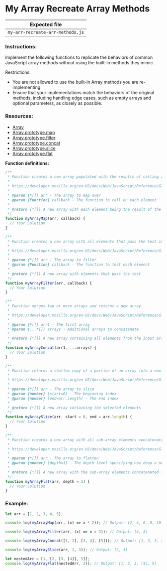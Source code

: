 # My Array Recreate Array Methods

| Expected file                    |
| -------------------------------- |
| `my-arr-recreate-arr-methods.js` |

### Instructions:

Implement the following functions to replicate the behaviors of common JavaScript array methods without using the built-in methods they mimic.

Restrictions:

- You are not allowed to use the built-in Array methods you are re-implementing.
- Ensure that your implementations match the behaviors of the original methods, including handling edge cases, such as empty arrays and optional parameters, as closely as possible.

### Resources:

- [Array](https://javascript.info/array)
- [Array.prototype.map](https://developer.mozilla.org/en-US/docs/Web/JavaScript/Reference/Global_Objects/Array/map)
- [Array.prototype.filter](https://developer.mozilla.org/en-US/docs/Web/JavaScript/Reference/Global_Objects/Array/filter)
- [Array.prototype.concat](https://developer.mozilla.org/en-US/docs/Web/JavaScript/Reference/Global_Objects/Array/concat)
- [Array.prototype.slice](https://developer.mozilla.org/en-US/docs/Web/JavaScript/Reference/Global_Objects/Array/slice)
- [Array.prototype.flat](https://developer.mozilla.org/en-US/docs/Web/JavaScript/Reference/Global_Objects/Array/flat)

**Function definitions:**

```js
/**
 * Function creates a new array populated with the results of calling a provided function on every element in the calling array.
 *
 * https://developer.mozilla.org/en-US/docs/Web/JavaScript/Reference/Global_Objects/Array/map
 *
 * @param {*[]} arr - The array to map over
 * @param {Function} callback - The function to call on each element
 *
 * @return {*[]} A new array with each element being the result of the callback function
 */
function myArrayMap(arr, callback) {
  // Your Solution
}

/**
 * Function creates a new array with all elements that pass the test implemented by the provided function.
 *
 * https://developer.mozilla.org/en-US/docs/Web/JavaScript/Reference/Global_Objects/Array/filter
 *
 * @param {*[]} arr - The array to filter
 * @param {Function} callback - The function to test each element
 *
 * @return {*[]} A new array with elements that pass the test
 */
function myArrayFilter(arr, callback) {
  // Your Solution
}

/**
 * Function merges two or more arrays and returns a new array.
 *
 * https://developer.mozilla.org/en-US/docs/Web/JavaScript/Reference/Global_Objects/Array/concat
 *
 * @param {*[]} arr1 - The first array
 * @param {...*[]} arrays - Additional arrays to concatenate
 *
 * @return {*[]} A new array containing all elements from the input arrays
 */
function myArrayConcat(arr1, ...arrays) {
  // Your Solution
}

/**
 * Function returns a shallow copy of a portion of an array into a new array object selected from start to end (end not included).
 *
 * https://developer.mozilla.org/en-US/docs/Web/JavaScript/Reference/Global_Objects/Array/slice
 *
 * @param {*[]} arr - The array to slice
 * @param {number} [start=0] - The beginning index
 * @param {number} [end=arr.length] - The end index
 *
 * @return {*[]} A new array containing the selected elements
 */
function myArraySlice(arr, start = 0, end = arr.length) {
  // Your Solution
}

/**
 * Function creates a new array with all sub-array elements concatenated into it recursively up to the specified depth.
 *
 * https://developer.mozilla.org/en-US/docs/Web/JavaScript/Reference/Global_Objects/Array/flat
 *
 * @param {*[]} arr - The array to flatten
 * @param {number} [depth=1] - The depth level specifying how deep a nested array structure should be flattened
 *
 * @return {*[]} A new array with the sub-array elements concatenated into it
 */
function myArrayFlat(arr, depth = 1) {
  // Your Solution
}
```

### Example:

```javascript
let arr = [1, 2, 3, 4, 5];

console.log(myArrayMap(arr, (x) => x * 2)); // Output: [2, 4, 6, 8, 10]

console.log(myArrayFilter(arr, (x) => x > 3)); // Output: [4, 5]

console.log(myArrayConcat([1, 2], [3, 4], [5])); // Output: [1, 2, 3, 4, 5]

console.log(myArraySlice(arr, 1, 3)); // Output: [2, 3]

let nestedArr = [1, [2, [3, [4]], 5]];
console.log(myArrayFlat(nestedArr, 2)); // Output: [1, 2, 3, [4], 5]
```
